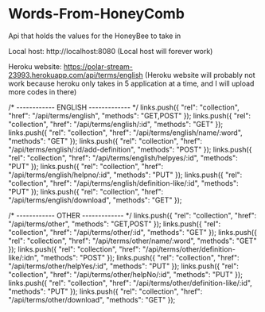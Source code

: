 # Words-From-HoneyComb
Api that holds the values for the HoneyBee to take in

Local host: http://localhost:8080
(Local host will forever work)

Heroku website: https://polar-stream-23993.herokuapp.com/api/terms/english 
(Heroku website will probably not work because heroku only takes in 5 application at a time, and I will upload more codes in there)

  /* ------------        ENGLISH           ------------- */
links.push({ "rel": "collection", "href": "/api/terms/english", "methods": "GET,POST" });
  links.push({ "rel": "collection", "href": "/api/terms/english/:id", "methods": "GET" });
links.push({ "rel": "collection", "href": "/api/terms/english/name/:word", "methods": "GET" });
  links.push({ "rel": "collection", "href": "/api/terms/english/:id/add-definition", "methods": "POST" });
  links.push({ "rel": "collection", "href": "/api/terms/english/helpyes/:id", "methods": "PUT" });
  links.push({ "rel": "collection", "href": "/api/terms/english/helpno/:id", "methods": "PUT" });
  links.push({ "rel": "collection", "href": "/api/terms/english/definition-like/:id", "methods": "PUT" });
  links.push({ "rel": "collection", "href": "/api/terms/english/download", "methods": "GET" });

  /* ------------        OTHER            ------------- */
  links.push({ "rel": "collection", "href": "/api/terms/other", "methods": "GET,POST" });
  links.push({ "rel": "collection", "href": "/api/terms/other/:id", "methods": "GET" });
  links.push({ "rel": "collection", "href": "/api/terms/other/name/:word", "methods": "GET" });
  links.push({ "rel": "collection", "href": "/api/terms/other/definition-like/:idn", "methods": "POST" });
  links.push({ "rel": "collection", "href": "/api/terms/other/helpYes/:id", "methods": "PUT" });
  links.push({ "rel": "collection", "href": "/api/terms/other/helpNo/:id", "methods": "PUT" });
  links.push({ "rel": "collection", "href": "/api/terms/other/definition-like/:id", "methods": "PUT" });
  links.push({ "rel": "collection", "href": "/api/terms/other/download", "methods": "GET" });



